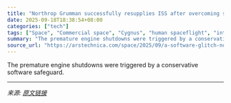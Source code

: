 ```yaml
---
title: "Northrop Grumman successfully resupplies ISS after overcoming software glitch"
date: 2025-09-18T18:38:54+08:00
categories: ["tech"]
tags: ["Space", "Commercial space", "Cygnus", "human spaceflight", "international space station", "Northrop Grumman"]
summary: "The premature engine shutdowns were triggered by a conservative software safeguard."
source_url: "https://arstechnica.com/space/2025/09/a-software-glitch-not-an-engine-failure-delayed-a-critical-iss-cargo-delivery/"
---
```


The premature engine shutdowns were triggered by a conservative software safeguard.

---

*来源: [原文链接](https://arstechnica.com/space/2025/09/a-software-glitch-not-an-engine-failure-delayed-a-critical-iss-cargo-delivery/)*
